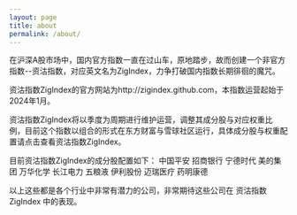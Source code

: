 ```yaml
---
layout: page
title: about
permalink: /about/
---
```


在沪深A股市场中，国内官方指数一直在过山车，原地踏步，故而创建一个非官方指数--资沽指数，对应英文名为ZigIndex，力争打破国内指数长期徘徊的魔咒。

资沽指数ZigIndex的官方网站为http://zigindex.github.com，本指数运营起始于2024年1月。

资沽指数ZigIndex将以季度为周期进行维护运营，调整其成分股与对应权重比例，目前这个指数以组合的形式在东方财富与雪球社区运行，具体成分股与权重配置请点击查看资沽指数ZigIndex。

目前资沽指数ZigIndex的成分股配置如下：
中国平安
招商银行
宁德时代
美的集团
万华化学
长江电力
五粮液
伊利股份
迈瑞医疗
药明康德

以上这些都是各个行业中非常有潜力的公司，非常期待这些公司在 资沽指数ZigIndex 中的表现。
